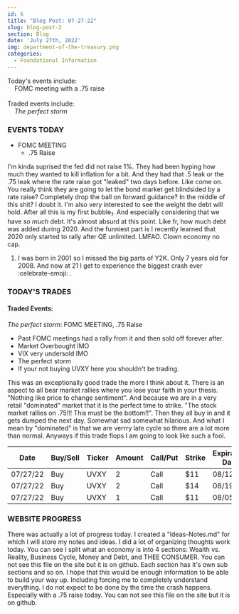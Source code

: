 ```yaml
---
id: 6
title: "Blog Post: 07-27-22"
slug: blog-post-2
section: Blog
date: 'July 27th, 2022'
img: department-of-the-treasury.png
categories:
  - Foundational Information
---
```

<!-- bro I really need more pictures STILL -->
Today's events include:<br>
&nbsp;&nbsp;&nbsp;&nbsp;FOMC meeting with a .75 raise
<br><br>
Traded events include:<br>
&nbsp;&nbsp;&nbsp;&nbsp;*The perfect storm*

<!--more-->

### EVENTS TODAY
 - FOMC MEETING
   - .75 Raise

I'm kinda suprised the fed did not raise 1%. They had been hyping how much they wanted to kill inflation for a bit. And they had that .5 leak or the .75 leak where the rate raise got "leaked" two days before. Like come on. You really think they are going to let the bond market get blindsided by a rate raise? Completely drop the ball on forward guidance? In the middle of this shit? I doubt it. I'm also very interested to see the weight the debt will hold. After all this is my first bubble<sub>*1*</sub>. And especially considering that we have *so much* debt. It's almost absurd at this point. Like fr, how much debt was added during 2020. And the funniest part is I recently learned that 2020 only started to rally after QE unlimited. LMFAO. Clown economy no cap. 

1. I was born in 2001 so I missed the big parts of Y2K. Only 7 years old for 2008. And now at 21 I get to experience the biggest crash ever :celebrate-emoji: .

### TODAY'S TRADES

#### Traded Events:
*The perfect storm*: FOMC MEETING, .75 Raise
  - Past FOMC meetings had a rally from it and then sold off forever after.
  - Market Overbought IMO
  - VIX very undersold IMO
  - The perfect storm
  - If your not buying UVXY here you shouldn't be trading.

This was an exceptionally good trade the more I think about it. There is an aspect to all bear market rallies where you lose your faith in your thesis. "Nothing like price to change sentiment". And because we are in a very retail "dominated" market that it is the perfect time to strike. "The stock market rallies on .75!!! This must be the bottom!!". Then they all buy in and it gets dumped the next day. Somewhat sad somewhat hilarious. And what I mean by "dominated" is that we are verrry late cycle so there are a lot more than normal. Anyways if this trade flops I am going to look like such a fool.

| Date     | Buy/Sell | Ticker | Amount | Call/Put | Strike | Expiration Date | Average Price | Total |
| -------- | -------- | ------ | ------ | -------- | ------ | --------------- | ------------- | ----- |
| 07/27/22 | Buy      | UVXY   | 2      | Call     | $11    | 08/12/22        | $1.10         | $220  |
| 07/27/22 | Buy      | UVXY   | 2      | Call     | $14    | 08/19/22        | $.5           | $100  |
| 07/27/22 | Buy      | UVXY   | 1      | Call     | $11    | 08/05/22        | $.69          | $69   |

### WEBSITE PROGRESS

There was actually a lot of progress today. I created a "Ideas-Notes.md" for which I will store my notes and ideas. I did a lot of organizing thoughts work today. You can see I split what an economy is into 4 sections: Wealth vs. Reality, Business Cycle, Money and Debt, and THEE CONSUMER. You can not see this file on the site but it is on github. Each section has it's own sub sections and so on. I hope that this would be enough information to be able to build your way up. Including forcing me to completely understand everything. I do not expect to be done by the time the crash happens. Especially with a .75 raise today. You can not see this file on the site but it is on github.


